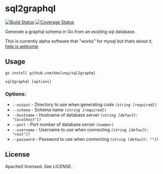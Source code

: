 # sql2graphql
[![Build Status](https://travis-ci.org/kmulvey/sql2graphql.svg?branch=master)](https://travis-ci.org/kmulvey/sql2graphql)
[![Coverage Status](https://coveralls.io/repos/github/kmulvey/sql2graphql/badge.svg?branch=master)](https://coveralls.io/github/kmulvey/sql2graphql?branch=master)

Generate a graphql schema in Go from an existing sql database.

This is currently alpha software that "works" for mysql but thats about it, [help is welcome](https://github.com/kmulvey/gographql/issues).


## Usage

  `go install github.com/kmulvey/sql2graphql`
  
  `sql2graphql [options]`

### Options:
  
  
  - `--output`    - Directory to use when generating code *`(string [required])`*
  - `--schema`    - Schema name *`(string [required])`*
  - `--hostname`  - Hostname of database server *`(string [default: "localhost"])`*
  - `--port`      - Port number of database server *`(number)`*
  - `--username`  - Username to use when connecting *`(string [default: "root"])`*
  - `--password`  - Password to use when connecting *`(string [default: ""])`*


## License

Apache2 licensed. See LICENSE.
